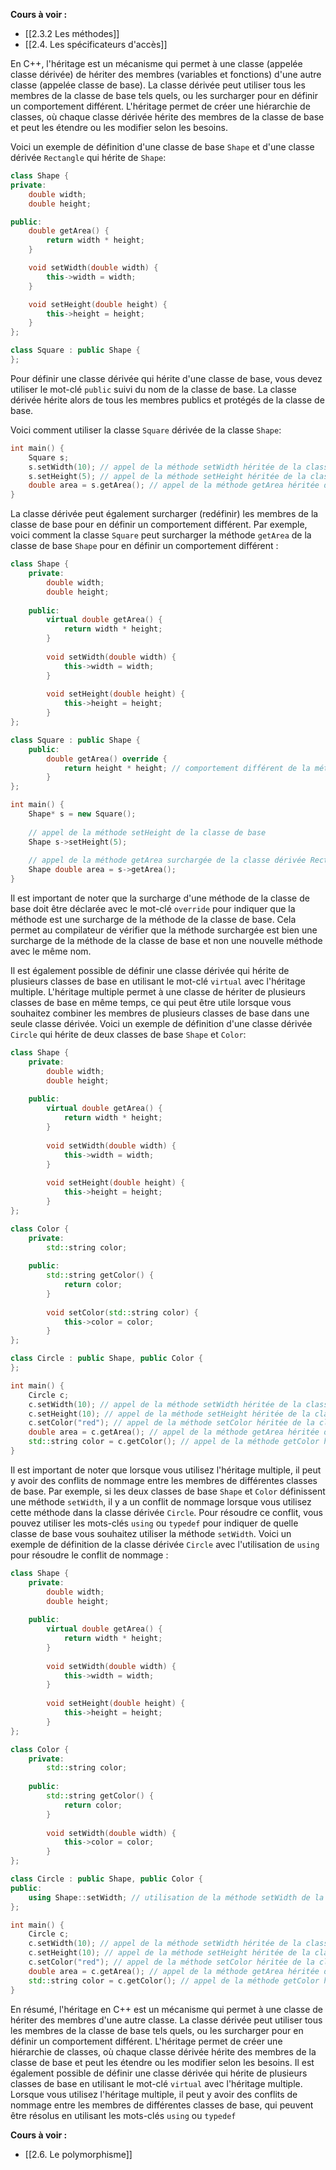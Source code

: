 **Cours à voir :**
- [[2.3.2 Les méthodes]]
- [[2.4. Les spécificateurs d'accès]]

En C++, l'héritage est un mécanisme qui permet à une classe (appelée classe dérivée) de hériter des membres (variables et fonctions) d'une autre classe (appelée classe de base). La classe dérivée peut utiliser tous les membres de la classe de base tels quels, ou les surcharger pour en définir un comportement différent. L'héritage permet de créer une hiérarchie de classes, où chaque classe dérivée hérite des membres de la classe de base et peut les étendre ou les modifier selon les besoins.

Voici un exemple de définition d'une classe de base `Shape` et d'une classe dérivée `Rectangle` qui hérite de `Shape`:

```cpp
class Shape {
private:
    double width;
    double height;

public:
    double getArea() {
        return width * height;
    }

    void setWidth(double width) {
        this->width = width;
    }

    void setHeight(double height) {
        this->height = height;
    }
};

class Square : public Shape {
};
```

Pour définir une classe dérivée qui hérite d'une classe de base, vous devez utiliser le mot-clé `public` suivi du nom de la classe de base. La classe dérivée hérite alors de tous les membres publics et protégés de la classe de base.

Voici comment utiliser la classe `Square` dérivée de la classe `Shape`:

```cpp
int main() {
    Square s;
    s.setWidth(10); // appel de la méthode setWidth héritée de la classe de base Shape
    s.setHeight(5); // appel de la méthode setHeight héritée de la classe de base Shape
    double area = s.getArea(); // appel de la méthode getArea héritée de la classe de base Shape
}
```

La classe dérivée peut également surcharger (redéfinir) les membres de la classe de base pour en définir un comportement différent. Par exemple, voici comment la classe `Square` peut surcharger la méthode `getArea` de la classe de base `Shape` pour en définir un comportement différent :

```cpp
class Shape {
	private:
	    double width;
	    double height;
		
	public:
	    virtual double getArea() {
	        return width * height;
	    }
		
	    void setWidth(double width) {
	        this->width = width;
	    }
		
	    void setHeight(double height) {
	        this->height = height;
	    }
};

class Square : public Shape { 
	public: 
		double getArea() override { 
			return height * height; // comportement différent de la méthode getArea de la classe de base Shape
		}
};

int main() { 
	Shape* s = new Square(); 
	
	// appel de la méthode setHeight de la classe de base
	Shape s->setHeight(5);  
	
	// appel de la méthode getArea surchargée de la classe dérivée Rectangle 
	Shape double area = s->getArea();
}
```

Il est important de noter que la surcharge d'une méthode de la classe de base doit être déclarée avec le mot-clé `override` pour indiquer que la méthode est une surcharge de la méthode de la classe de base. Cela permet au compilateur de vérifier que la méthode surchargée est bien une surcharge de la méthode de la classe de base et non une nouvelle méthode avec le même nom.

Il est également possible de définir une classe dérivée qui hérite de plusieurs classes de base en utilisant le mot-clé `virtual` avec l'héritage multiple. L'héritage multiple permet à une classe de hériter de plusieurs classes de base en même temps, ce qui peut être utile lorsque vous souhaitez combiner les membres de plusieurs classes de base dans une seule classe dérivée. Voici un exemple de définition d'une classe dérivée `Circle` qui hérite de deux classes de base `Shape` et `Color`:

```cpp
class Shape {
	private:
	    double width;
	    double height;
		
	public:
	    virtual double getArea() {
	        return width * height;
	    }
		
	    void setWidth(double width) {
	        this->width = width;
	    }
		
	    void setHeight(double height) {
	        this->height = height;
	    }
};

class Color {
	private:
	    std::string color;
		
	public:
	    std::string getColor() {
	        return color;
	    }
		
	    void setColor(std::string color) {
	        this->color = color;
	    }
};

class Circle : public Shape, public Color {
};

int main() {
    Circle c;
    c.setWidth(10); // appel de la méthode setWidth héritée de la classe de base Shape
    c.setHeight(10); // appel de la méthode setHeight héritée de la classe de base
    c.setColor("red"); // appel de la méthode setColor héritée de la classe de base 
    double area = c.getArea(); // appel de la méthode getArea héritée de la classe de base 
    std::string color = c.getColor(); // appel de la méthode getColor héritée de la classe de base Color 
}
```

Il est important de noter que lorsque vous utilisez l'héritage multiple, il peut y avoir des conflits de nommage entre les membres de différentes classes de base. Par exemple, si les deux classes de base `Shape` et `Color` définissent une méthode `setWidth`, il y a un conflit de nommage lorsque vous utilisez cette méthode dans la classe dérivée `Circle`. Pour résoudre ce conflit, vous pouvez utiliser les mots-clés `using` ou `typedef` pour indiquer de quelle classe de base vous souhaitez utiliser la méthode `setWidth`. Voici un exemple de définition de la classe dérivée `Circle` avec l'utilisation de `using` pour résoudre le conflit de nommage :

```cpp
class Shape {
	private:
	    double width;
	    double height;
	
	public:
	    virtual double getArea() {
	        return width * height;
	    }
		
	    void setWidth(double width) {
	        this->width = width;
	    }
		
	    void setHeight(double height) {
	        this->height = height;
	    }
};

class Color {
	private:
	    std::string color;
		
	public:
	    std::string getColor() {
	        return color;
	    }
		
	    void setWidth(double width) {
	        this->color = color;
	    }
};

class Circle : public Shape, public Color {
public:
    using Shape::setWidth; // utilisation de la méthode setWidth de la classe de base Shape
};

int main() { 
	Circle c; 
	c.setWidth(10); // appel de la méthode setWidth héritée de la classe de base 
	c.setHeight(10); // appel de la méthode setHeight héritée de la classe de base 
	c.setColor("red"); // appel de la méthode setColor héritée de la classe de base 
	double area = c.getArea(); // appel de la méthode getArea héritée de la classe de base 
	std::string color = c.getColor(); // appel de la méthode getColor héritée de la classe de base Color
}
```

En résumé, l'héritage en C++ est un mécanisme qui permet à une classe de hériter des membres d'une autre classe. La classe dérivée peut utiliser tous les membres de la classe de base tels quels, ou les surcharger pour en définir un comportement différent. L'héritage permet de créer une hiérarchie de classes, où chaque classe dérivée hérite des membres de la classe de base et peut les étendre ou les modifier selon les besoins. Il est également possible de définir une classe dérivée qui hérite de plusieurs classes de base en utilisant le mot-clé `virtual` avec l'héritage multiple. Lorsque vous utilisez l'héritage multiple, il peut y avoir des conflits de nommage entre les membres de différentes classes de base, qui peuvent être résolus en utilisant les mots-clés `using` ou `typedef`

**Cours à voir :**
- [[2.6. Le polymorphisme]]